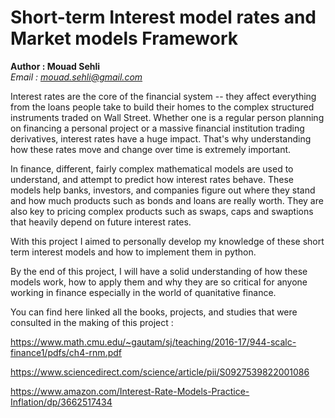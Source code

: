 # Short-term Interest model rates and Market models Framework 

**Author : Mouad Sehli**  
*Email : mouad.sehli@gmail.com*   

Interest rates are the core of the financial system -- they affect everything from the loans people take to build their homes to the complex structured instruments traded on Wall Street. Whether one is a regular person planning on financing a personal project or a massive financial institution trading derivatives, interest rates have a huge impact. That's why understanding how these rates move and change over time is extremely important.

In finance, different, fairly complex mathematical models are used to understand, and attempt to predict how interest rates behave. These models help banks, investors, and companies figure out where they stand and how much products such as bonds and loans are really worth. They are also key to pricing complex products such as swaps, caps and swaptions that heavily depend on future interest rates.

With this project I aimed to personally develop my knowledge of these short term interest models and how to implement them in python.

By the end of this project, I will have a solid understanding of how these models work, how to apply them and  why they are so critical for anyone working in finance especially in the world of quanitative finance. 


You can find here linked all the books, projects, and studies that were consulted in the making of this project :

https://www.math.cmu.edu/~gautam/sj/teaching/2016-17/944-scalc-finance1/pdfs/ch4-rnm.pdf  

https://www.sciencedirect.com/science/article/pii/S0927539822001086

https://www.amazon.com/Interest-Rate-Models-Practice-Inflation/dp/3662517434


